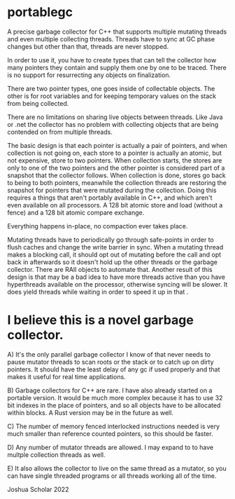 # portablegc

A precise garbage collector for C++ that supports multiple mutating threads and even multiple collecting threads.  Threads have to sync at GC phase changes but other than that, threads are never stopped. 

In order to use it, you have to create types that can tell the collector how many pointers they contain and supply them one by one to be traced.   There is no support for resurrecting any objects on finalization. 

There are two pointer types, one goes inside of collectable objects.  The other is for root variables and for keeping temporary values on the stack from being collected. 

There are no limitations on sharing live objects between threads.  Like Java or .net the collector has no problem with collecting objects that are being contended on from multiple threads. 

The basic design is that each pointer is actually a pair of pointers, and when collection is not going on, each store to a pointer is actually an atomic, but not expensive, store to two pointers.  When collection starts, the stores are only to one of the two pointers and the other pointer is considered part of a snapshot that the collector follows.  When collection is done, stores go back to being to both pointers, meanwhile the collection threads are restoring the snapshot for pointers that were mutated during the collection.  Doing this requires a things that aren't portably available in C++, and which aren't even available on all processors.  A 128 bit atomic store and load (without a fence) and a 128 bit atomic compare exchange. 

Everything happens in-place, no compaction ever takes place. 

Mutating threads have to periodically go through safe-points in order to flush caches and change the write barrier in sync. When a mutating thread makes a blocking call, it should opt out of mutating before the call and opt back in afterwards so it doesn't hold up the other threads or the garbage collector.  There are RAII objects to automate that.  Another result of this design is that may be a bad idea to have more threads active than you have hyperthreads available on the processor, otherwise syncing will be slower.  It does yield threads while waiting in order to speed it up in that . 


# I believe this is a novel garbage collector.

A) It's the only parallel garbage collector I know of that never needs to pause mutator threads to scan roots or the stack or to catch up on dirty pointers.  It should have the least delay of any gc if used properly and that makes it useful for real time applications.

B) Garbage collectors for C++ are rare.  I have also already started on a portable version.  It would be much more complex because it has to use 32 bit indexes in the place of pointers, and so all objects have to be allocated within blocks. A Rust version may be in the future as well.

C) The number of memory fenced interlocked instructions needed is very much smaller than reference counted pointers, so this should be faster.

D) Any number of mutator threads are allowed.  I may expand to to have multple collection threads as well. 

E)  It also allows the collector to live on the same thread as a mutator, so you can have single threaded programs or all threads working all of the time.

Joshua Scholar 2022
